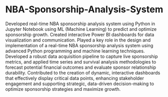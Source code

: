 # NBA-Sponsorship-Analysis-System
Developed real-time NBA sponsorship analysis system using Python in Jupyter Notebook using ML (Machine Learning) to predict and optimize  sponsorship growth. Created interactive Power BI dashboards for data visualization and communication.
Played a key role in the design and implementation of a real-time NBA sponsorship analysis system using advanced Python programming and machine learning techniques. Developed a robust data acquisition pipeline to capture live sponsorship metrics, and applied time series and survival analysis methodologies to forecast potential financial outcomes and evaluate sponsor relationship durability. Contributed to the creation of dynamic, interactive dashboards that effectively display critical data points, enhancing stakeholder engagement and supporting strategic, data-driven decision-making to optimize sponsorship strategies and maximize growth.
